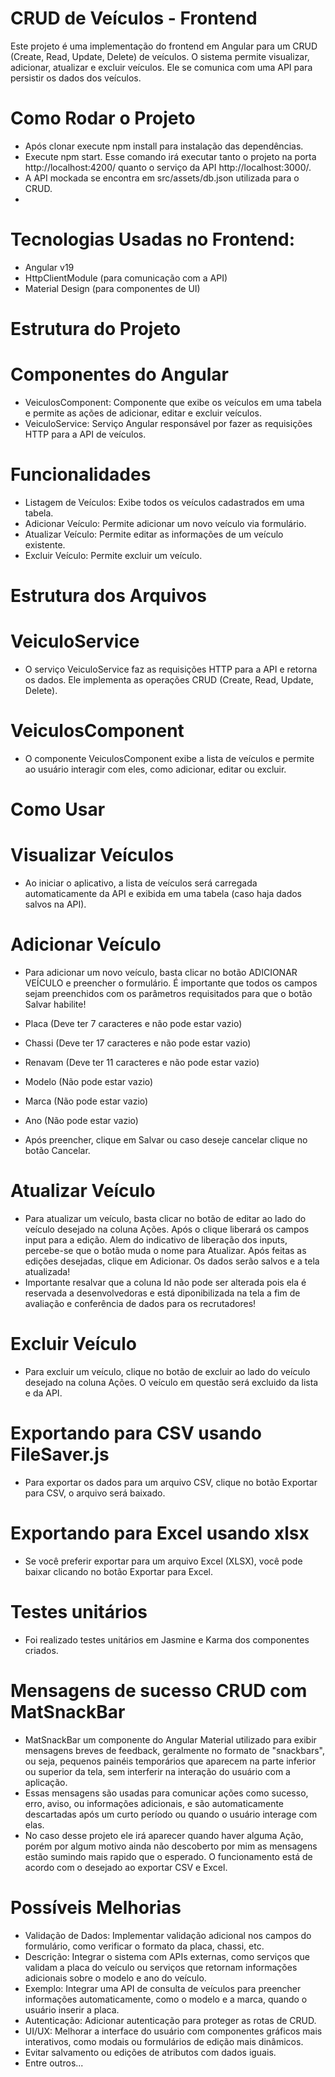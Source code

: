 # CRUD de Veículos - Frontend

Este projeto é uma implementação do frontend em Angular para um CRUD (Create, Read, Update, Delete) de veículos. O sistema permite visualizar, adicionar, atualizar e excluir veículos. Ele se comunica com uma API para persistir os dados dos veículos.

# Como Rodar o Projeto
* Após clonar execute npm install para instalação das dependências.
* Execute npm start. Esse comando irá executar tanto o projeto na porta http://localhost:4200/ quanto o serviço da API http://localhost:3000/.
* A API mockada se encontra em src/assets/db.json utilizada para o CRUD.
* 

# Tecnologias Usadas no Frontend:

* Angular v19
* HttpClientModule (para comunicação com a API)
* Material Design (para componentes de UI)

# Estrutura do Projeto
#   Componentes do Angular
* VeiculosComponent: Componente que exibe os veículos em uma tabela e permite as ações de adicionar, editar e excluir veículos.
* VeiculoService: Serviço Angular responsável por fazer as requisições HTTP para a API de veículos.

# Funcionalidades
* Listagem de Veículos: Exibe todos os veículos cadastrados em uma tabela.
* Adicionar Veículo: Permite adicionar um novo veículo via formulário.
* Atualizar Veículo: Permite editar as informações de um veículo existente.
* Excluir Veículo: Permite excluir um veículo.

# Estrutura dos Arquivos
   # VeiculoService
   *  O serviço VeiculoService faz as requisições HTTP para a API e retorna os dados. Ele implementa as operações CRUD (Create, Read, Update, Delete).

   # VeiculosComponent
   * O componente VeiculosComponent exibe a lista de veículos e permite ao usuário interagir com eles, como adicionar, editar ou excluir.

 # Como Usar
   # Visualizar Veículos
   * Ao iniciar o aplicativo, a lista de veículos será carregada automaticamente da API e exibida em uma tabela (caso haja dados salvos na API).

   # Adicionar Veículo
   * Para adicionar um novo veículo, basta clicar no botão ADICIONAR VEÍCULO e preencher o formulário. É importante que todos os campos sejam preenchidos 
     com os parâmetros requisitados para que o botão Salvar habilite!

* Placa (Deve ter 7 caracteres e não pode estar vazio)
* Chassi (Deve ter 17 caracteres e não pode estar vazio)
* Renavam (Deve ter 11 caracteres e não pode estar vazio)
* Modelo (Não pode estar vazio)
* Marca  (Não pode estar vazio)
* Ano  (Não pode estar vazio)
* Após preencher, clique em Salvar ou caso deseje cancelar clique no botão Cancelar.

# Atualizar Veículo
* Para atualizar um veículo, basta clicar no botão de editar ao lado do veículo desejado na coluna Ações. Após o clique liberará os campos input para a edição. 
  Alem do indicativo de liberação dos inputs, percebe-se que o botão muda o nome para Atualizar. Após feitas as edições desejadas, clique em Adicionar. Os dados 
  serão salvos e a tela atualizada!
* Importante resalvar que a coluna Id não pode ser alterada pois ela é reservada a desenvolvedoras e está diponibilizada na tela a fim de avaliação e conferência de dados
  para os recrutadores!

# Excluir Veículo
* Para excluir um veículo, clique no botão de excluir ao lado do veículo desejado na coluna Ações. O veículo em questão será excluido da lista e da API.

 # Exportando para CSV usando FileSaver.js
* Para exportar os dados para um arquivo CSV, clique no botão Exportar para CSV, o arquivo será baixado.

 # Exportando para Excel usando xlsx
* Se você preferir exportar para um arquivo Excel (XLSX), você pode baixar clicando no botão Exportar para Excel.

# Testes unitários
* Foi realizado testes unitários em Jasmine e Karma dos componentes criados.

#  Mensagens de sucesso CRUD com MatSnackBar
 * MatSnackBar um componente do Angular Material utilizado para exibir mensagens breves de feedback, geralmente no formato de "snackbars", ou seja, pequenos painéis temporários que aparecem na parte inferior ou superior da tela, sem interferir na interação do usuário com a aplicação. 
 * Essas mensagens são usadas para comunicar ações como sucesso, erro, aviso, ou informações adicionais, e são automaticamente descartadas após um curto período ou quando o usuário interage com elas.
 * No caso desse projeto ele irá aparecer quando haver alguma Ação, porém por algum motivo ainda não descoberto por mim as mensagens estão sumindo mais rapido que o esperado. O funcionamento está de acordo com o desejado ao exportar CSV e Excel. 


# Possíveis Melhorias
* Validação de Dados: Implementar validação adicional nos campos do formulário, como verificar o formato da placa, chassi, etc.
* Descrição: Integrar o sistema com APIs externas, como serviços que validam a placa do veículo ou serviços que retornam informações adicionais sobre o modelo e ano do veículo.
* Exemplo: Integrar uma API de consulta de veículos para preencher informações automaticamente, como o modelo e a marca, quando o usuário inserir a placa.
* Autenticação: Adicionar autenticação para proteger as rotas de CRUD.
* UI/UX: Melhorar a interface do usuário com componentes gráficos mais interativos, como modais ou formulários de edição mais dinâmicos.
* Evitar salvamento ou edições de atributos com dados iguais.
* Entre outros...
